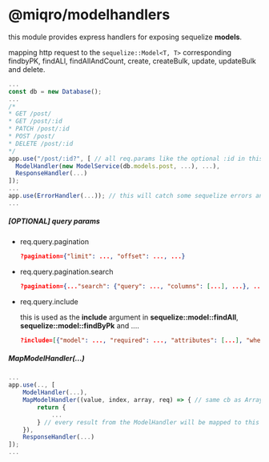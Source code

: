 # @miqro/modelhandlers

this module provides express handlers for exposing sequelize **models**. 

mapping http request to the ``sequelize::Model<T, T>`` corresponding findbyPK, findALl, findAllAndCount, create, createBulk, update, updateBulk and delete. 

```javascript
...
const db = new Database();
...
/*
* GET /post/
* GET /post/:id
* PATCH /post/:id
* POST /post/
* DELETE /post/:id
*/
app.use("/post/:id?", [ // all req.params like the optional :id in this example will be mapped as a WhereOptions from sequelize.
  ModelHandler(new ModelService(db.models.post, ...), ...), 
  ResponseHandler(...)
]);
...
app.use(ErrorHandler(...)); // this will catch some sequelize errors and return an appropiate http response
...
```

##### [OPTIONAL] query params

- req.query.pagination

    ```json
    ?pagination={"limit": ..., "offset": ..., ...}
    ```

- req.query.pagination.search

    ```json
    ?pagination={..."search": {"query": ..., "columns": [...], ...}, ...}
    ```

- req.query.include

    this is used as the **include** argument in **sequelize::model::findAll**, **sequelize::model::findByPk** and .... 

    ```json
    ?include=[{"model": ..., "required": ..., "attributes": [...], "where": {...}, ...}]
    ```

##### MapModelHandler(...)

```javascript
...
app.use(.., [
    ModelHandler(...),
    MapModelHandler((value, index, array, req) => { // same cb as Array.map but with req added
        return {
            ... 
        } // every result from the ModelHandler will be mapped to this even if result is paginated
    }),
    ResponseHandler(...) 
]);
...
```
